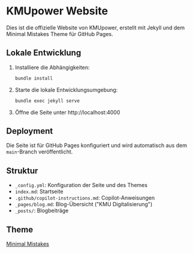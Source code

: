 # KMUpower Website

Dies ist die offizielle Website von KMUpower, erstellt mit Jekyll und dem Minimal Mistakes Theme für GitHub Pages.

## Lokale Entwicklung

1. Installiere die Abhängigkeiten:
   ```powershell
   bundle install
   ```
2. Starte die lokale Entwicklungsumgebung:
   ```powershell
   bundle exec jekyll serve
   ```
3. Öffne die Seite unter http://localhost:4000

## Deployment

Die Seite ist für GitHub Pages konfiguriert und wird automatisch aus dem `main`-Branch veröffentlicht.

## Struktur
- `_config.yml`: Konfiguration der Seite und des Themes
- `index.md`: Startseite
- `.github/copilot-instructions.md`: Copilot-Anweisungen
- `_pages/blog.md`: Blog-Übersicht ("KMU Digitalisierung")
- `_posts/`: Blogbeiträge

## Theme
[Minimal Mistakes](https://mmistakes.github.io/minimal-mistakes/)
